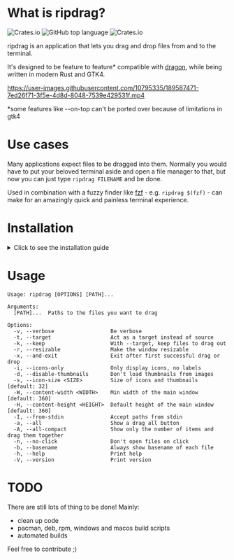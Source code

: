 # What is ripdrag?
![Crates.io](https://img.shields.io/crates/d/ripdrag?style=for-the-badge)
![GitHub top language](https://img.shields.io/github/languages/top/nik012003/ripdrag?color=dea584&style=for-the-badge)
![Crates.io](https://img.shields.io/crates/v/ripdrag?style=for-the-badge)

ripdrag is an application that lets you drag and drop files from and to the terminal.

It's designed to be feature to feature* compatible with [dragon](https://github.com/mwh/dragon), while being written in modern Rust and GTK4.

https://user-images.githubusercontent.com/10795335/189587471-7ed26f71-3f5e-4d8d-8048-7539e429531f.mp4

*some features like --on-top can't be ported over because of limitations in gtk4
# Use cases

Many applications expect files to be dragged into them. Normally you would have to put your beloved terminal aside and open a file manager to that, but now you can just type ```ripdrag FILENAME``` and be done.

Used in combination with a fuzzy finder like [fzf](https://github.com/junegunn/fzf) - e.g. ```ripdrag $(fzf)``` - can make for an amazingly quick and painless terminal experience.

# Installation
<details>
  <summary>Click to see the installation guide</summary>

### Install the required dependencies
#### Ubuntu 22.04 or later
```
sudo apt install libgtk-4-dev build-essential curl
curl --proto '=https' --tlsv1.3 https://sh.rustup.rs -sSf | sh
```
#### Fedora\CentOS\RHEL 
```
sudo dnf install cargo gdk-pixbuf2-devel pango-devel graphene-devel cairo-gobject-devel cairo-devel python2-cairo-devel gtk4-devel
```
#### Arch Linux
ripdrag is on the AUR: [ripdrag-git](https://aur.archlinux.org/packages/ripdrag-git)

If you want to install it manually, you need to install the requirements:
```
sudo pacman -Sy --needed rust gtk4 base-devel
```
#### MacOS
You need to have [homebrew](https://brew.sh) installed.
```
brew install rustup gtk4
rustup-init
```
#### NetBSD
A pre-compiled binary is available from the official repositories. To install it simply run,
```
pkgin install ripdrag
```

### Install the binary
(Do not use sudo, if you don't want it to be installed on root)
```
cargo install ripdrag
```
### Add cargo to path
(Not added by default)
```
PATH=$PATH:~/.cargo/bin
```

</details>

# Usage
```
Usage: ripdrag [OPTIONS] [PATH]...

Arguments:
  [PATH]...  Paths to the files you want to drag

Options:
  -v, --verbose                  Be verbose
  -t, --target                   Act as a target instead of source
  -k, --keep                     With --target, keep files to drag out
  -r, --resizable                Make the window resizable
  -x, --and-exit                 Exit after first successful drag or drop
  -i, --icons-only               Only display icons, no labels
  -d, --disable-thumbnails       Don't load thumbnails from images
  -s, --icon-size <SIZE>         Size of icons and thumbnails [default: 32]
  -W, --content-width <WIDTH>    Min width of the main window [default: 360]
  -H, --content-height <HEIGHT>  Default height of the main window [default: 360]
  -I, --from-stdin               Accept paths from stdin
  -a, --all                      Show a drag all button
  -A, --all-compact              Show only the number of items and drag them together
  -n, --no-click                 Don't open files on click
  -b, --basename                 Always show basename of each file
  -h, --help                     Print help
  -V, --version                  Print version
```

# TODO
There are still lots of thing to be done! Mainly:
- clean up code
- pacman, deb, rpm, windows and macos build scripts
- automated builds

Feel free to contribute ;)
